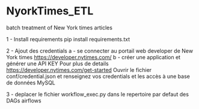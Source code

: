 # NyorkTimes_ETL
batch treatment of New York times articles

1 - Install requirements
  pip install requirements.txt
  
2 - Ajout des credentials
    a - se connecter au portail web developer de New York times https://developer.nytimes.com/
    b - créer une application et générer une API KEY
    Pour plus de details https://developer.nytimes.com/get-started
    Ouvrir le fichier conf/credential.json et renseignez vos credentials et les accès à une base de données MySQL
         
3 - deplacer le fichier workflow_exec.py dans le repertoire par defaut des DAGs airflows


        
